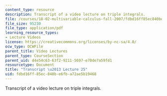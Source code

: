 ```yaml
---
content_type: resource
description: Transcript of a video lecture on triple integrals.
file: /courses/18-02-multivariable-calculus-fall-2007/fdbd16ff85ec840be6fba72ae5b19468_18_022007L25.pdf
file_size: 95230
file_type: application/pdf
learning_resource_types:
- Lecture Videos
license: https://creativecommons.org/licenses/by-nc-sa/4.0/
ocw_type: OCWFile
parent_title: Video Lectures
parent_type: CourseSection
parent_uid: d4e54c63-63f2-9211-5697-e70de7a59fd1
resourcetype: Document
title: "Transcript \u2013 Lecture 25"
uid: fdbd16ff-85ec-840b-e6fb-a72ae5b19468
---
```

Transcript of a video lecture on triple integrals.